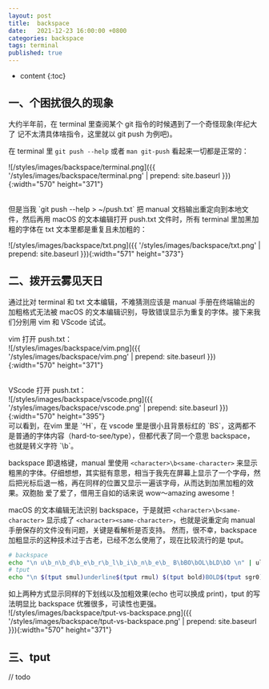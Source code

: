 ```yaml
---
layout: post
title:  backspace
date:   2021-12-23 16:00:00 +0800
categories: backspace
tags: terminal
published: true
---
```


* content
{:toc}

## 一、个困扰很久的现象

大约半年前，在 terminal 里查阅某个 git 指令的时候遇到了一个奇怪现象(年纪大了 记不太清具体啥指令，这里就以 git push 为例吧)。

在 terminal 里 `git push --help` 或者 `man git-push` 看起来一切都是正常的：

![/styles/images/backspace/terminal.png]({{ '/styles/images/backspace/terminal.png' | prepend: site.baseurl }}){:width="570" height="371"} 

<br>
但是当我 `git push --help > ~/push.txt` 把 manual 文档输出重定向到本地文件，然后再用 macOS 的文本编辑打开 push.txt 文件时，所有 terminal 里加黑加粗的字体在 txt 文本里都是重复且未加粗的：

![/styles/images/backspace/txt.png]({{ '/styles/images/backspace/txt.png' | prepend: site.baseurl }}){:width="571" height="373"} 

## 二、拨开云雾见天日

通过比对 terminal 和 txt 文本编辑，不难猜测应该是 manual 手册在终端输出的加粗格式无法被 macOS 的文本编辑识别，导致错误显示为重复的字体。接下来我们分别用 vim 和 VScode 试试。

vim 打开 push.txt：<br>
![/styles/images/backspace/vim.png]({{ '/styles/images/backspace/vim.png' | prepend: site.baseurl }}){:width="570" height="371"}  

<br>
VScode 打开 push.txt：<br>
![/styles/images/backspace/vscode.png]({{ '/styles/images/backspace/vscode.png' | prepend: site.baseurl }}){:width="570" height="395"}  

<br>
可以看到，在vim 里是 `^H`，在 vscode 里是很小且背景标红的 `BS`，这两都不是普通的字体内容（hard-to-see/type），但都代表了同一个意思 backspace，也就是转义字符 `\b`。

backspace 即退格键，manual 里使用 `<character>\b<same-character>` 来显示粗黑的字体。仔细想想，其实挺有意思，相当于我先在屏幕上显示了一个字母，然后把光标后退一格，再在同样的位置又显示一遍该字母，从而达到加黑加粗的效果。双胞胎 爱了爱了，借用王自如的话来说 wow～amazing awesome！

macOS 的文本编辑无法识别 backspace，于是就把 `<character>\b<same-character>` 显示成了 `<character><same-character>`，也就是说重定向 manual 手册保存的文件没有问题，关键是看解析是否支持。
然而，很不幸，backspace 加粗显示的这种技术过于古老，已经不怎么使用了，现在比较流行的是 tput。

```bash
# backspace
echo "\n u\b_n\b_d\b_e\b_r\b_l\b_i\b_n\b_e\b_ B\bBO\bOL\bLD\bD \n" | ul
# tput
echo "\n $(tput smul)underline$(tput rmul) $(tput bold)BOLD$(tput sgr0) \n"
```

如上两种方式显示同样的下划线以及加粗效果(echo 也可以换成 print)，tput 的写法明显比 backspace 优雅很多，可读性也更强。<br>
![/styles/images/backspace/tput-vs-backspace.png]({{ '/styles/images/backspace/tput-vs-backspace.png' | prepend: site.baseurl }}){:width="570" height="371"}  

## 三、tput

// todo

<!-- https://stackoverflow.com/a/8657733/7368406 -->
<!-- https://stackoverflow.com/questions/18041720/h-in-bash-variable -->
<!-- https://blog.csdn.net/weixin_33464488/article/details/116625501 -->
